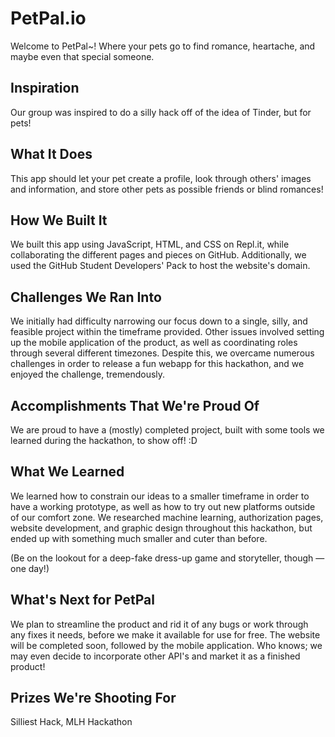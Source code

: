 # PetPal.io

Welcome to PetPal~! Where your pets go to find romance, heartache, and maybe even that special someone.

## Inspiration
Our group was inspired to do a silly hack off of the idea of Tinder, but for pets! 

## What It Does
This app should let your pet create a profile, look through others' images and information, and store other pets as possible friends or blind romances!

## How We Built It
We built this app using JavaScript, HTML, and CSS on Repl.it, while collaborating the different pages and pieces on GitHub. Additionally, we used the GitHub Student Developers' Pack to host the website's domain. 

## Challenges We Ran Into
We initially had difficulty narrowing our focus down to a single, silly, and feasible project within the timeframe provided. Other issues involved setting up the mobile application of the product, as well as coordinating roles through several different timezones. Despite this, we overcame numerous challenges in order to release a fun webapp for this hackathon, and we enjoyed the challenge, tremendously.

## Accomplishments That We're Proud Of
We are proud to have a (mostly) completed project, built with some tools we learned during the hackathon, to show off! :D 

## What We Learned
We learned how to constrain our ideas to a smaller timeframe in order to have a working prototype, as well as how to try out new platforms outside of our comfort zone. We researched machine learning, authorization pages, website development, and graphic design throughout this hackathon, but ended up with something much smaller and cuter than before. 

(Be on the lookout for a deep-fake dress-up game and storyteller, though — one day!)

## What's Next for PetPal
We plan to streamline the product and rid it of any bugs or work through any fixes it needs, before we make it available for use for free. The website will be completed soon, followed by the mobile application. Who knows; we may even decide to incorporate other API's and market it as a finished product! 

## Prizes We're Shooting For
Silliest Hack, MLH Hackathon
